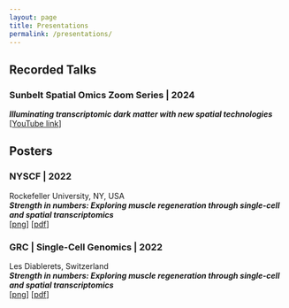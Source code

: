 ```yaml
---
layout: page
title: Presentations
permalink: /presentations/
---
```


## Recorded Talks  
### **Sunbelt Spatial Omics Zoom Series | 2024** 
***Illuminating transcriptomic dark matter with new spatial technologies***  
[[YouTube link](https://www.youtube.com/watch?v=eQ21ek2gbEQ)]


## Posters
### **NYSCF | 2022**
Rockefeller University, NY, USA  
***Strength in numbers: Exploring muscle regeneration through single-cell and spatial transcriptomics***  
[[png](https://mckellardw.github.io/pdfs/posters/NYSCF_2022_DWMposter.png)]  [[pdf](https://mckellardw.github.io/pdfs/posters/NYSCF_2022_DWMposter.pdf)]


### **GRC | Single-Cell Genomics | 2022**
Les Diablerets, Switzerland  
***Strength in numbers: Exploring muscle regeneration through single-cell and spatial transcriptomics***  
[[png](https://mckellardw.github.io/pdfs/posters/GRC_Single-cell-genomics_2022_poster_v1.png)]  [[pdf](https://mckellardw.github.io/pdfs/posters/GRC_Single-cell-genomics_2022_poster_v1.pdf)]
